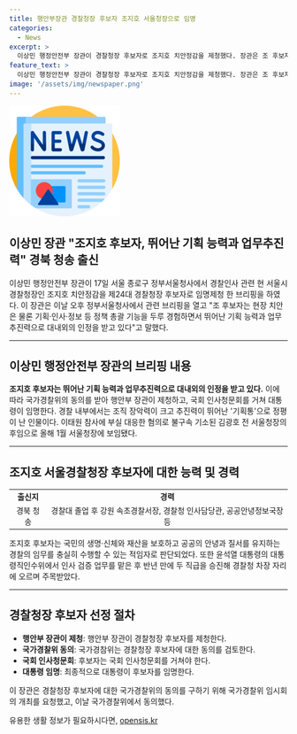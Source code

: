 ```yaml
---
title: 행안부장관 경찰청장 후보자 조지호 서울청장으로 임명
categories:
  - News
excerpt: >
  이상민 행정안전부 장관이 경찰청장 후보자로 조지호 치안정감을 제청했다. 장관은 조 후보자의 뛰어난 기획 능력과 업무추진력으로 대내외의 인정을 받고 있다며, 국민의 생명·신체와 재산을 보호하고 공공의 안녕과 질서를 유지하는 경찰의 임무를 충실히 수행할 수 있는 적임자로 설명했다. 경찰청장 후보자로써 조지호의 경험과 능력이 인정받아, 국가경찰위의 동의를 받았고 장관은 국가경찰위 임시회의 개최를 요청한 바 있다.
feature_text: >
  이상민 행정안전부 장관이 경찰청장 후보자로 조지호 치안정감을 제청했다. 장관은 조 후보자의 뛰어난 기획 능력과 업무추진력으로 대내외의 인정을 받고 있다며, 국민의 생명·신체와 재산을 보호하고 공공의 안녕과 질서를 유지하는 경찰의 임무를 충실히 수행할 수 있는 적임자로 설명했다. 경찰청장 후보자로써 조지호의 경험과 능력이 인정받아, 국가경찰위의 동의를 받았고 장관은 국가경찰위 임시회의 개최를 요청한 바 있다.
image: '/assets/img/newspaper.png'
---
```


<p><img src="/assets/img/newspaper.png" alt="kimp 속보" /></p>

<h2>이상민 장관 "조지호 후보자, 뛰어난 기획 능력과 업무추진력" 경북 청송 출신</h2>

<p data-ke-size="size16">이상민 행정안전부 장관이 17일 서울 종로구 정부서울청사에서 경찰인사 관련 현 서울시경찰청장인 조지호 치안정감을 제24대 경찰청장 후보자로 임명제청 한 브리핑을 하였다. 이 장관은 이날 오후 정부서울청사에서 관련 브리핑을 열고 "조 후보자는 현장 치안은 물론 기획·인사·정보 등 정책 총괄 기능을 두루 경험하면서 뛰어난 기획 능력과 업무추진력으로 대내외의 인정을 받고 있다"고 말했다.</p>

<hr>

<h2 data-ke-size="size26">이상민 행정안전부 장관의 브리핑 내용</h2>

<p data-ke-size="size16"><b>조지호 후보자는 뛰어난 기획 능력과 업무추진력으로 대내외의 인정을 받고 있다.</b> 이에 따라 국가경찰위의 동의를 받아 행안부 장관이 제청하고, 국회 인사청문회를 거쳐 대통령이 임명한다. 경찰 내부에서는 조직 장악력이 크고 추진력이 뛰어난 '기획통'으로 정평이 난 인물이다. 이태원 참사에 부실 대응한 혐의로 불구속 기소된 김광호 전 서울청장의 후임으로 올해 1월 서울청장에 보임됐다.</p>

<hr>

<h2 data-ke-size="size26">조지호 서울경찰청장 후보자에 대한 능력 및 경력</h2>

<table>
    <tr>
        <td style="text-align: center; height: 17px;"><b>출신지</b></td>
        <td style="text-align: center; height: 17px;"><b>경력</b></td>
    </tr>
    <tr>
        <td style="text-align: center; height: 17px;">경북 청송</td>
        <td style="text-align: center; height: 17px;">경찰대 졸업 후 강원 속초경찰서장, 경찰청 인사담당관, 공공안녕정보국장 등</td>
    </tr>
</table>

<p data-ke-size="size16">조지호 후보자는 국민의 생명·신체와 재산을 보호하고 공공의 안녕과 질서를 유지하는 경찰의 임무를 충실히 수행할 수 있는 적임자로 판단되었다. 또한 윤석열 대통령의 대통령직인수위에서 인사 검증 업무를 맡은 후 반년 만에 두 직급을 승진해 경찰청 차장 자리에 오르며 주목받았다.</p>

<hr>

<h2 data-ke-size="size26">경찰청장 후보자 선정 절차</h2>

<ul>
    <li><b>행안부 장관이 제청</b>: 행안부 장관이 경찰청장 후보자를 제청한다.</li>
    <li><b>국가경찰위 동의</b>: 국가경참위는 경찰청장 후보자에 대한 동의를 검토한다.</li>
    <li><b>국회 인사청문회</b>: 후보자는 국회 인사청문회를 거쳐야 한다.</li>
    <li><b>대통령 임명</b>: 최종적으로 대통령이 후보자를 임명한다.</li>
</ul>

<p data-ke-size="size16">이 장관은 경찰청장 후보자에 대한 국가경찰위의 동의를 구하기 위해 국가경찰위 임시회의 개최를 요청했고, 이날 국가경찰위에서 동의했다.</p>
유용한 생활 정보가 필요하시다면, <a href="https://opensis.kr" rel="dofollow">opensis.kr</a>


